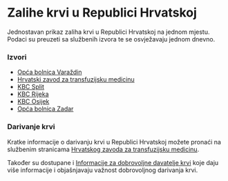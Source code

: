 # Zalihe krvi u Republici Hrvatskoj

Jednostavan prikaz zaliha krvi u Republici Hrvatskoj na jednom mjestu. Podaci su preuzeti sa službenih izvora te se osvježavaju jednom dnevno.

### Izvori

- [Opća bolnica Varaždin](https://obv.hr/)
- [Hrvatski zavod za transfuzijsku medicinu](https://hztm.hr/zalihe_krvi/)
- [KBC Split](https://www.kbsplit.hr/korisne-informacije/darivanje-krvi)
- [KBC Rijeka](https://kbc-rijeka.hr/zalihe-krvi/)
- [KBC Osijek](https://www.kbco.hr/informacije/darivanje-krvi/)
- [Opća bolnica Zadar](https://www.bolnica-zadar.hr/zalihe-i-darivanja-krvi/)


### Darivanje krvi

Kratke informacije o darivanju krvi u Republici Hrvatskoj možete pronaći na službenim stranicama [Hrvatskog zavoda za transfuzijsku medicinu](https://hztm.hr/#darivanje_krvi).

Također su dostupane i [Informacije za dobrovoljne davatelje krvi](https://obv.hr/organizacijska-struktura/odjel-transfuzijsku-medicinu-31/#davatelji) koje daju više informacije i objašnjavaju važnost dobrovoljnog darivanja krvi.
